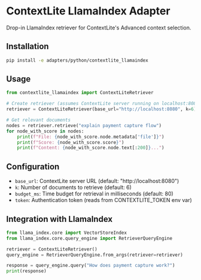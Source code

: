 # ContextLite LlamaIndex Adapter

Drop-in LlamaIndex retriever for ContextLite's Advanced context selection.

## Installation

```bash
pip install -e adapters/python/contextlite_llamaindex
```

## Usage

```python
from contextlite_llamaindex import ContextLiteRetriever

# Create retriever (assumes ContextLite server running on localhost:8080)
retriever = ContextLiteRetriever(base_url="http://localhost:8080", k=6)

# Get relevant documents
nodes = retriever.retrieve("explain payment capture flow")
for node_with_score in nodes:
    print(f"File: {node_with_score.node.metadata['file']}")
    print(f"Score: {node_with_score.score}")
    print(f"Content: {node_with_score.node.text[:200]}...")
```

## Configuration

- `base_url`: ContextLite server URL (default: "http://localhost:8080")
- `k`: Number of documents to retrieve (default: 6)  
- `budget_ms`: Time budget for retrieval in milliseconds (default: 80)
- `token`: Authentication token (reads from CONTEXTLITE_TOKEN env var)

## Integration with LlamaIndex

```python
from llama_index.core import VectorStoreIndex
from llama_index.core.query_engine import RetrieverQueryEngine

retriever = ContextLiteRetriever()
query_engine = RetrieverQueryEngine.from_args(retriever=retriever)

response = query_engine.query("How does payment capture work?")
print(response)
```
